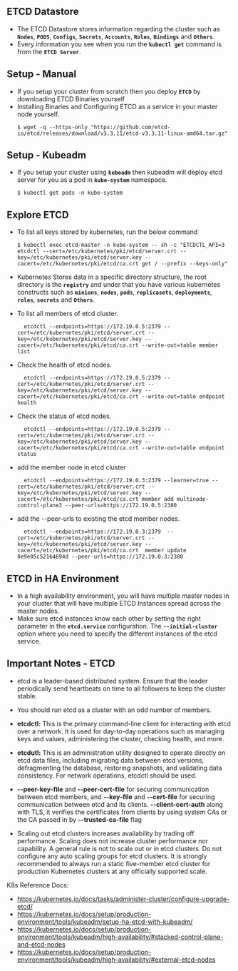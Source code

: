 ## ETCD Datastore
- The ETCD Datastore stores information regarding the cluster such as **`Nodes`**, **`PODS`**, **`Configs`**, **`Secrets`**, **`Accounts`**, **`Roles`**, **`Bindings`** and **`Others`**.
- Every information you see when you run the **`kubectl get`** command is from the **`ETCD Server`**.

## Setup - Manual
- If you setup your cluster from scratch then you deploy **`ETCD`** by downloading ETCD Binaries yourself
- Installing Binaries and Configuring ETCD as a service in your master node yourself.
  ```
  $ wget -q --https-only "https://github.com/etcd-io/etcd/releases/download/v3.3.11/etcd-v3.3.11-linux-amd64.tar.gz"
  ```  
## Setup - Kubeadm
- If you setup your cluster using **`kubeadm`** then kubeadm will deploy etcd server for you as a pod in **`kube-system`** namespace.
  ```
  $ kubectl get pods -n kube-system
  ```
  
## Explore ETCD
- To list all keys stored by kubernetes, run the below command
  ```
  $ kubectl exec etcd-master -n kube-system -- sh -c "ETCDCTL_API=3 etcdctl --cert=/etc/kubernetes/pki/etcd/server.crt --key=/etc/kubernetes/pki/etcd/server.key --cacert=/etc/kubernetes/pki/etcd/ca.crt get / --prefix --keys-only"
  ```
- Kubernetes Stores data in a specific directory structure, the root directory is the **`registry`** and under that you have various kubernetes constructs such as **`minions`**, **`nodes`**, **`pods`**, **`replicasets`**, **`deployments`**, **`roles`**, **`secrets`** and **`Others`**.
- To list all members of etcd cluster.

		etcdctl --endpoints=https://172.19.0.5:2379 --cert=/etc/kubernetes/pki/etcd/server.crt --key=/etc/kubernetes/pki/etcd/server.key --cacert=/etc/kubernetes/pki/etcd/ca.crt --write-out=table member list

- Check the health of etcd nodes.

		etcdctl --endpoints=https://172.19.0.5:2379 --cert=/etc/kubernetes/pki/etcd/server.crt --key=/etc/kubernetes/pki/etcd/server.key --cacert=/etc/kubernetes/pki/etcd/ca.crt --write-out=table endpoint health

- Check the status of etcd nodes.

		etcdctl --endpoints=https://172.19.0.5:2379 --cert=/etc/kubernetes/pki/etcd/server.crt --key=/etc/kubernetes/pki/etcd/server.key --cacert=/etc/kubernetes/pki/etcd/ca.crt --write-out=table endpoint status

- add the member node in etcd cluster

		etcdctl --endpoints=https://172.19.0.3:2379 --learner=true --cert=/etc/kubernetes/pki/etcd/server.crt --key=/etc/kubernetes/pki/etcd/server.key --cacert=/etc/kubernetes/pki/etcd/ca.crt member add multinode-control-plane3 --peer-urls=https://172.19.0.5:2380 

- add the --peer-urls to existing the etcd member nodes.

		etcdctl --endpoints=https://172.19.0.3:2379  --cert=/etc/kubernetes/pki/etcd/server.crt --key=/etc/kubernetes/pki/etcd/server.key --cacert=/etc/kubernetes/pki/etcd/ca.crt  member update 8e9e05c52164694d --peer-urls=https://172.19.0.3:2380


    
  
## ETCD in HA Environment
   - In a high availability environment, you will have multiple master nodes in your cluster that will have multiple ETCD Instances spread across the master nodes.
   - Make sure etcd instances know each other by setting the right parameter in the **`etcd.service`** configuration. The **`--initial-cluster`** option where you need to specify the different instances of the etcd service.

## Important Notes - ETCD 

- etcd is a leader-based distributed system. Ensure that the leader periodically send heartbeats on time to all followers to keep the cluster stable.

- You should run etcd as a cluster with an odd number of members.
- **etcdctl:** This is the primary command-line client for interacting with etcd over a network. It is used for day-to-day operations such as managing keys and values, administering the cluster, checking health, and more.
- **etcdutl:** This is an administration utility designed to operate directly on etcd data files, including migrating data between etcd versions, defragmenting the database, restoring snapshots, and validating data consistency. For network operations, etcdctl should be used.
- **--peer-key-file** and **--peer-cert-file** for securing communication between etcd members, and **--key-file** and **--cert-file** for securing communication between etcd and its clients. **--client-cert-auth** along with TLS, it verifies the certificates from clients by using system CAs or the CA passed in by **--trusted-ca-file** flag
- Scaling out etcd clusters increases availability by trading off performance. Scaling does not increase cluster performance nor capability. A general rule is not to scale out or in etcd clusters. Do not configure any auto scaling groups for etcd clusters. It is strongly recommended to always run a static five-member etcd cluster for production Kubernetes clusters at any officially supported scale.
    
K8s Reference Docs:
- https://kubernetes.io/docs/tasks/administer-cluster/configure-upgrade-etcd/
- https://kubernetes.io/docs/setup/production-environment/tools/kubeadm/setup-ha-etcd-with-kubeadm/
- https://kubernetes.io/docs/setup/production-environment/tools/kubeadm/high-availability/#stacked-control-plane-and-etcd-nodes
- https://kubernetes.io/docs/setup/production-environment/tools/kubeadm/high-availability/#external-etcd-nodes
